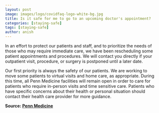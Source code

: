 ```yaml
---
layout: post
image: images/logo/covidfaq-logo-white-bg.jpg
title: Is it safe for me to go to an upcoming doctor's appointment?
categories: [staying-safe]
tags: [staying-safe]
author: anish
---
```


In an effort to protect our patients and staff, and to prioritize the needs of those who may require immediate care, we have been rescheduling some patient appointments and procedures. We will contact you directly if your outpatient visit, procedure, or surgery is postponed until a later date.

Our first priority is always the safety of our patients. We are working to move some patients to virtual visits and home care, as appropriate. During this time, all Penn Medicine facilities will remain open in order to care for patients who require in-person visits and time sensitive care. Patients who have specific concerns about their health or personal situation should contact their health care provider for more guidance.

**Source: [Penn Medicine](https://www.pennmedicine.org/coronavirus/frequently-asked-questions-about-covid-19)**